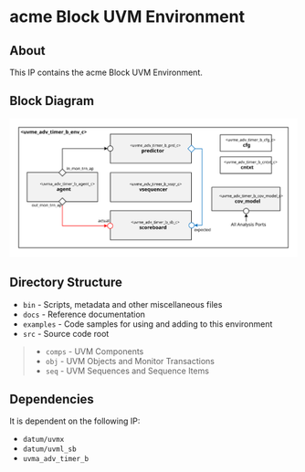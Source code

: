 # acme  Block UVM Environment


## About
This IP contains the acme  Block UVM Environment.


## Block Diagram
![alt text](./docs/env_block_diagram.svg " Block UVM Environment Block Diagram")

## Directory Structure
* `bin` - Scripts, metadata and other miscellaneous files
* `docs` - Reference documentation
* `examples` - Code samples for using and adding to this environment
* `src` - Source code root

> * `comps` - UVM Components
> * `obj` - UVM Objects and Monitor Transactions
> * `seq` - UVM Sequences and Sequence Items


## Dependencies
It is dependent on the following IP:

* `datum/uvmx`
* `datum/uvml_sb`
* `uvma_adv_timer_b`